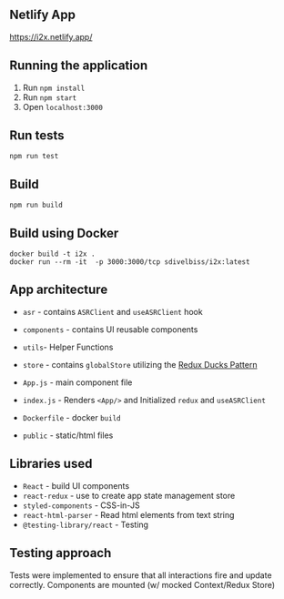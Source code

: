 ## Netlify App

https://i2x.netlify.app/

## Running the application

1. Run `npm install`
2. Run `npm start`
3. Open `localhost:3000`

## Run tests

`npm run test`

## Build

`npm run build`

## Build using Docker

```
docker build -t i2x .
docker run --rm -it  -p 3000:3000/tcp sdivelbiss/i2x:latest
```

## App architecture

- `asr` - contains `ASRClient` and `useASRClient` hook
- `components` - contains UI reusable components
- `utils`- Helper Functions
- `store` - contains `globalStore` utilizing the [Redux Ducks Pattern](https://github.com/erikras/ducks-modular-redux)
- `App.js` - main component file
- `index.js` - Renders `<App/>` and Initialized `redux` and `useASRClient`

- `Dockerfile` - docker `build`
- `public` - static/html files

## Libraries used

- `React` - build UI components
- `react-redux` - use to create app state management store
- `styled-components` - CSS-in-JS
- `react-html-parser` - Read html elements from text string
- `@testing-library/react` - Testing

## Testing approach

Tests were implemented to ensure that all interactions fire and update correctly.
Components are mounted (w/ mocked Context/Redux Store)
